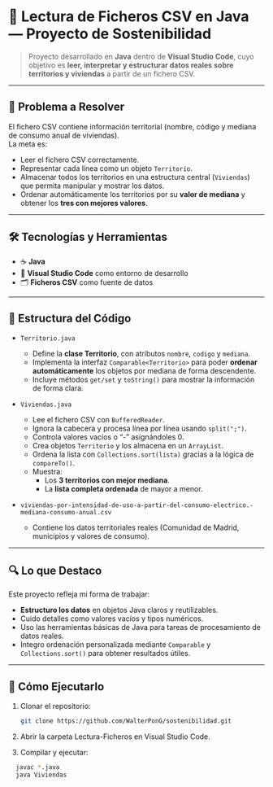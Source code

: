 # 🌱 Lectura de Ficheros CSV en Java — Proyecto de Sostenibilidad

> Proyecto desarrollado en **Java** dentro de **Visual Studio Code**, cuyo objetivo es **leer, interpretar y estructurar datos reales sobre territorios y viviendas** a partir de un fichero CSV.

---

## 🧠 Problema a Resolver
El fichero CSV contiene información territorial (nombre, código y mediana de consumo anual de viviendas).  
La meta es:
- Leer el fichero CSV correctamente.  
- Representar cada línea como un objeto `Territorio`.  
- Almacenar todos los territorios en una estructura central (`Viviendas`) que permita manipular y mostrar los datos.  
- Ordenar automáticamente los territorios por su **valor de mediana** y obtener los **tres con mejores valores**.

---

## 🛠️ Tecnologías y Herramientas
- ☕ **Java**  
- 🧰 **Visual Studio Code** como entorno de desarrollo  
- 🗂️ **Ficheros CSV** como fuente de datos

---

## 🧾 Estructura del Código

- `Territorio.java`  
  - Define la **clase Territorio**, con atributos `nombre`, `codigo` y `mediana`.  
  - Implementa la interfaz `Comparable<Territorio>` para poder **ordenar automáticamente** los objetos por mediana de forma descendente.  
  - Incluye métodos `get/set` y `toString()` para mostrar la información de forma clara.

- `Viviendas.java`  
  - Lee el fichero CSV con `BufferedReader`.  
  - Ignora la cabecera y procesa línea por línea usando `split(";")`.  
  - Controla valores vacíos o “-” asignándoles 0.  
  - Crea objetos `Territorio` y los almacena en un `ArrayList`.  
  - Ordena la lista con `Collections.sort(lista)` gracias a la lógica de `compareTo()`.  
  - Muestra:
    - Los **3 territorios con mejor mediana**.  
    - La **lista completa ordenada** de mayor a menor.

- `viviendas-por-intensidad-de-uso-a-partir-del-consumo-electrico.-mediana-consumo-anual.csv`  
  - Contiene los datos territoriales reales (Comunidad de Madrid, municipios y valores de consumo).

---

## 🔍 Lo que Destaco

Este proyecto refleja mi forma de trabajar:

-  **Estructuro los datos** en objetos Java claros y reutilizables.  
-  Cuido detalles como valores vacíos y tipos numéricos.  
-  Uso las herramientas básicas de Java para tareas de procesamiento de datos reales.  
-  Integro ordenación personalizada mediante `Comparable` y `Collections.sort()` para obtener resultados útiles.

---

## 🏁 Cómo Ejecutarlo

1. Clonar el repositorio:  
   ```bash
   git clone https://github.com/WalterPonG/sostenibilidad.git
2. Abrir la carpeta Lectura-Ficheros en Visual Studio Code.

3. Compilar y ejecutar:


```bash 
  javac *.java
  java Viviendas
```

